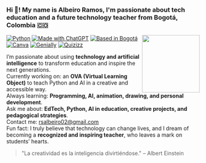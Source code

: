 ### Hi 👋! My name is Albeiro Ramos, I'm passionate about tech education and a future technology teacher from Bogotá, Colombia 🇨🇴

<img align="right" height="150" src="https://tenor.com/es-419/view/happy-poro-gif-20547876f" />

[![Python](https://img.shields.io/badge/Python-3.12+-yellow?style=for-the-badge&logo=python&logoColor=white&labelColor=101010)](https://python.org)
[![Made with ChatGPT](https://img.shields.io/badge/Made_with-ChatGPT-10a37f?style=for-the-badge&logo=openai&logoColor=white&labelColor=101010)](https://openai.com/chatgpt)
[![Based in Bogotá](https://img.shields.io/badge/Based_in-Bogotá-ff5733?style=for-the-badge&logo=googlemaps&logoColor=white&labelColor=101010)](https://www.google.com/maps/place/Bogotá)
[![Canva](https://img.shields.io/badge/Tools-Canva-00c4cc?style=for-the-badge&logo=canva&logoColor=white&labelColor=101010)](https://www.canva.com/)
[![Genially](https://img.shields.io/badge/Tools-Genially-ffcc00?style=for-the-badge&logoColor=white&labelColor=101010)](https://www.genial.ly/)
[![Quizizz](https://img.shields.io/badge/Tools-Quizizz-a033ff?style=for-the-badge&logoColor=white&labelColor=101010)](https://quizizz.com/)


I’m passionate about using **technology and artificial intelligence** to transform education and inspire the next generations.  
Currently working on: an **OVA (Virtual Learning Object)** to teach Python and AI in a creative and accessible way.  
Always learning: **Programming, AI, animation, drawing, and personal development**.  
Ask me about: **EdTech, Python, AI in education, creative projects, and pedagogical strategies**.  
Contact me: rsalbeiro02@gmail.com  
Fun fact: I truly believe that technology can change lives, and I dream of becoming a **recognized and inspiring teacher**, who leaves a mark on students’ hearts.


> "La creatividad es la inteligencia divirtiéndose." – Albert Einstein
